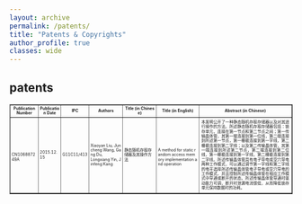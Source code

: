 ```yaml
---
layout: archive
permalink: /patents/
title: "Patents & Copyrights"
author_profile: true
classes: wide
---
```


## patents

<table border="1" style="table-layout: fixed; width: 100%; word-break: break-all; font-size: 0.5em; line-height: 1.2;"> 
  <tr> 
    <th align="center" style="width: 10%; padding: 2px;">Publication Number</th> 
    <th align="center" style="width: 8%; padding: 2px;">Publication Date</th> 
    <th align="center" style="width: 10%; padding: 2px;">IPC</th> 
    <th align="center" style="width: 12%; padding: 2px;">Authors</th> 
    <th align="center" style="width: 12%; padding: 2px;">Title (in Chinese)</th> 
    <th align="center" style="width: 15%; padding: 2px;">Title (in English)</th> 
    <th align="center" style="width: 33%; padding: 2px;">Abstract (in Chinese)</th> </tr> 
  <tr> 
    <td style="padding: 2px;"><br>CN106887249A</td> 
    <td style="padding: 2px;">2015.12.15</td> 
    <td style="padding: 2px;">G11C11/413</td> 
    <td style="padding: 2px;">Xiaoyan Liu, Juncheng Wang, Gang Du, <br>Longxiang Yin, Jinfeng Kang</td> 
    <td style="padding: 2px;">静态随机存取存储器及其操作方法</td> <td style="padding: 2px;"><br>A method for static random access memory implementation and operation</td> 
    <td style="text-align: justify; padding: 4px;"> 本发明公开了一种静态随机存取存储器以及对其进行操作的方法。所述静态随机存取存储器包括：锁存单元，连接在第一节点和第二节点之间；第一传输晶体管，其第一端连接到第一位线，第二端连接到所述第一节点，第一栅极连接到第一字线，第二栅极连接到第二字线；以及第二传输晶体管，其第一端连接到所述第二节点，第二端连接到第二位线，第一栅极连接到第一字线，第二栅极连接到第二字线。所述传输晶体管具有电子导电或空穴导电两种工作模式，可以通过调节第一字线和第二字线的电平选择所述传输晶体管电子导电或空穴导电的工作模式，并且控制所述传输晶体管在相应工作模式中导通或断开的状态。所述传输晶体管导通时驱动能力可调，断开时泄漏电流很低，从而降低锁存单元保持数据时的功耗。 </td> 
  </tr> 
</table>
